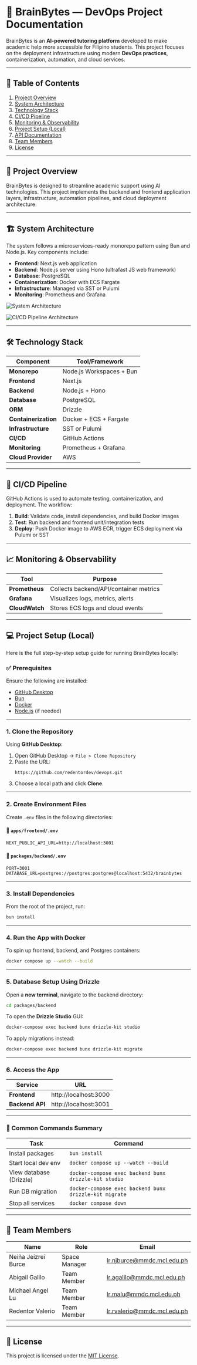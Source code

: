 # 🧠 BrainBytes — DevOps Project Documentation

BrainBytes is an **AI-powered tutoring platform** developed to make academic help more accessible for Filipino students. This project focuses on the deployment infrastructure using modern **DevOps practices**, containerization, automation, and cloud services.

---

## 📌 Table of Contents

1. [Project Overview](#project-overview)
2. [System Architecture](#system-architecture)
3. [Technology Stack](#technology-stack)
4. [CI/CD Pipeline](#ci-cd-pipeline)
5. [Monitoring & Observability](#monitoring--observability)
6. [Project Setup (Local)](#project-setup-local)
7. [API Documentation](packages/backend/docs/api-documentation.md)
8. [Team Members](#team-members)
9. [License](#license)

---

## 🧩 Project Overview

BrainBytes is designed to streamline academic support using AI technologies. This project implements the backend and frontend application layers, infrastructure, automation pipelines, and cloud deployment architecture.

---

## 🏗️ System Architecture

The system follows a microservices-ready monorepo pattern using Bun and Node.js. Key components include:

- **Frontend**: Next.js web application
- **Backend**: Node.js server using Hono (ultrafast JS web framework)
- **Database**: PostgreSQL
- **Containerization**: Docker with ECS Fargate
- **Infrastructure**: Managed via SST or Pulumi
- **Monitoring**: Prometheus and Grafana

![System Architecture](docs/architecture.png)

![CI/CD Pipeline Architecture](docs/ci-cd-architecture.png)

---

## 🛠️ Technology Stack

| Component            | Tool/Framework           |
| -------------------- | ------------------------ |
| **Monorepo**         | Node.js Workspaces + Bun |
| **Frontend**         | Next.js                  |
| **Backend**          | Node.js + Hono           |
| **Database**         | PostgreSQL               |
| **ORM**              | Drizzle                  |
| **Containerization** | Docker + ECS + Fargate   |
| **Infrastructure**   | SST or Pulumi            |
| **CI/CD**            | GitHub Actions           |
| **Monitoring**       | Prometheus + Grafana     |
| **Cloud Provider**   | AWS                      |

---

## 🔁 CI/CD Pipeline

GitHub Actions is used to automate testing, containerization, and deployment. The workflow:

1. **Build**: Validate code, install dependencies, and build Docker images
2. **Test**: Run backend and frontend unit/integration tests
3. **Deploy**: Push Docker image to AWS ECR, trigger ECS deployment via Pulumi or SST

---

## 📈 Monitoring & Observability

| Tool           | Purpose                                |
| -------------- | -------------------------------------- |
| **Prometheus** | Collects backend/API/container metrics |
| **Grafana**    | Visualizes logs, metrics, alerts       |
| **CloudWatch** | Stores ECS logs and cloud events       |

---

## 💻 Project Setup (Local)

Here is the full step-by-step setup guide for running BrainBytes locally:

### ✅ Prerequisites

Ensure the following are installed:

- [GitHub Desktop](https://desktop.github.com/)
- [Bun](https://bun.sh/)
- [Docker](https://www.docker.com/products/docker-desktop)
- [Node.js](https://nodejs.org/en) (if needed)

---

### 1. Clone the Repository

Using **GitHub Desktop**:

1. Open GitHub Desktop → `File > Clone Repository`
2. Paste the URL:
   ```
   https://github.com/redentordev/devops.git
   ```
3. Choose a local path and click **Clone**.

---

### 2. Create Environment Files

Create `.env` files in the following directories:

#### 📁 `apps/frontend/.env`

```env
NEXT_PUBLIC_API_URL=http://localhost:3001
```

#### 📁 `packages/backend/.env`

```env
PORT=3001
DATABASE_URL=postgres://postgres:postgres@localhost:5432/brainbytes
```

---

### 3. Install Dependencies

From the root of the project, run:

```bash
bun install
```

---

### 4. Run the App with Docker

To spin up frontend, backend, and Postgres containers:

```bash
docker compose up --watch --build
```

---

### 5. Database Setup Using Drizzle

Open a **new terminal**, navigate to the backend directory:

```bash
cd packages/backend
```

To open the **Drizzle Studio** GUI:

```bash
docker-compose exec backend bunx drizzle-kit studio
```

To apply migrations instead:

```bash
docker-compose exec backend bunx drizzle-kit migrate
```

---

### 6. Access the App

| Service         | URL                   |
| --------------- | --------------------- |
| **Frontend**    | http://localhost:3000 |
| **Backend API** | http://localhost:3001 |

---

### 🔁 Common Commands Summary

| Task                    | Command                                                |
| ----------------------- | ------------------------------------------------------ |
| Install packages        | `bun install`                                          |
| Start local dev env     | `docker compose up --watch --build`                    |
| View database (Drizzle) | `docker-compose exec backend bunx drizzle-kit studio`  |
| Run DB migration        | `docker-compose exec backend bunx drizzle-kit migrate` |
| Stop all services       | `docker compose down`                                  |

---

## 👥 Team Members

| Name                | Role          | Email                       |
| ------------------- | ------------- | --------------------------- |
| Neiña Jeizrei Burce | Space Manager | lr.njburce@mmdc.mcl.edu.ph  |
| Abigail Galilo      | Team Member   | lr.agalilo@mmdc.mcl.edu.ph  |
| Michael Angel Lu    | Team Member   | lr.malu@mmdc.mcl.edu.ph     |
| Redentor Valerio    | Team Member   | lr.rvalerio@mmdc.mcl.edu.ph |

---

## 📜 License

This project is licensed under the [MIT License](LICENSE).
